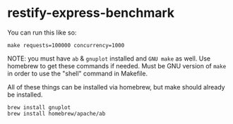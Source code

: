 restify-express-benchmark
=========================

You can run this like so:

```
make requests=100000 concurrency=1000
```

NOTE: you must have `ab` & `gnuplot` installed and `GNU make` as well. Use homebrew to get these commands
if needed. Must be GNU version of `make` in order to use the "shell" command in Makefile.

All of these things can be installed via homebrew, but make should already be installed.
```
brew install gnuplot
brew install homebrew/apache/ab
```